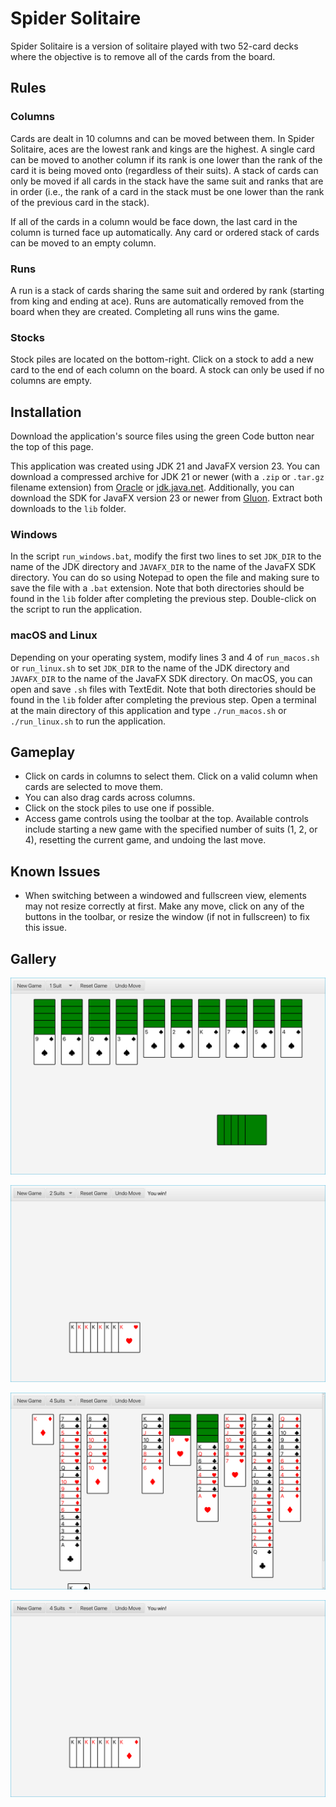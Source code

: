 # Spider Solitaire

Spider Solitaire is a version of solitaire played with two 52-card decks where the objective is to remove all of the
cards from the board.

## Rules

### Columns

Cards are dealt in 10 columns and can be moved between them. In Spider Solitaire, aces are the lowest rank and kings are
the highest. A single card can be moved to another column if its rank is one lower than the rank of the card it is being
moved onto (regardless of their suits). A stack of cards can only be moved if all cards in the stack have the same suit
and ranks that are in order (i.e., the rank of a card in the stack must be one lower than the rank of the previous card
in the stack).

If all of the cards in a column would be face down, the last card in the column is turned face up automatically. Any
card or ordered stack of cards can be moved to an empty column.

### Runs

A run is a stack of cards sharing the same suit and ordered by rank (starting from king and ending at ace). Runs are
automatically removed from the board when they are created. Completing all runs wins the game.

### Stocks

Stock piles are located on the bottom-right. Click on a stock to add a new card to the end of each column on the board.
A stock can only be used if no columns are empty.

## Installation

Download the application's source files using the green Code button near the top of this page.

This application was created using JDK 21 and JavaFX version 23. You can download a compressed archive for JDK 21 or
newer (with a `.zip` or `.tar.gz` filename extension) from [Oracle](https://www.oracle.com/java/technologies/downloads/)
or [jdk.java.net](https://jdk.java.net/archive/). Additionally, you can download the SDK for JavaFX version 23 or newer
from [Gluon](https://gluonhq.com/products/javafx/). Extract both downloads to the `lib` folder.

### Windows

In the script `run_windows.bat`, modify the first two lines to set `JDK_DIR` to the name of the JDK directory and
`JAVAFX_DIR` to the name of the JavaFX SDK directory. You can do so using Notepad to open the file and making sure to
save the file with a `.bat` extension. Note that both directories should be found in the `lib` folder after completing
the previous step. Double-click on the script to run the application.

### macOS and Linux

Depending on your operating system, modify lines 3 and 4 of `run_macos.sh` or `run_linux.sh` to set `JDK_DIR` to the
name of the JDK directory and `JAVAFX_DIR` to the name of the JavaFX SDK directory. On macOS, you can open and save
`.sh` files with TextEdit. Note that both directories should be found in the `lib` folder after completing the previous
step. Open a terminal at the main directory of this application and type `./run_macos.sh` or `./run_linux.sh` to run the
application.


## Gameplay

- Click on cards in columns to select them. Click on a valid column when cards are selected to move them.
- You can also drag cards across columns.
- Click on the stock piles to use one if possible.
- Access game controls using the toolbar at the top. Available controls include starting a new game with the specified
  number of suits (1, 2, or 4), resetting the current game, and undoing the last move.

## Known Issues

- When switching between a windowed and fullscreen view, elements may not resize correctly at first. Make any move,
  click on any of the buttons in the toolbar, or resize the window (if not in fullscreen) to fix this issue.

## Gallery

![](img/1_suit_game_start.png)

![](img/2_suit_game_end.png)

![](img/4_suit_game_middle.png)

![](img/4_suit_game_end.png)

